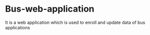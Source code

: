 # Bus-web-application

It is a web application which is used to enroll and update data of bus applications
